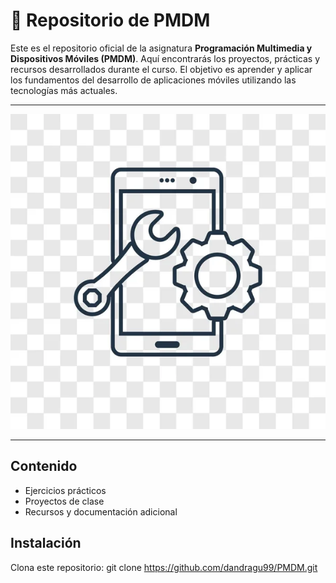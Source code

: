# 📱 Repositorio de PMDM

Este es el repositorio oficial de la asignatura **Programación Multimedia y Dispositivos Móviles (PMDM)**. Aquí encontrarás los proyectos, prácticas y recursos desarrollados durante el curso. El objetivo es aprender y aplicar los fundamentos del desarrollo de aplicaciones móviles utilizando las tecnologías más actuales.

---

![Mockup de teléfono móvil](images/telefono.jpg)

---

## Contenido

- Ejercicios prácticos
- Proyectos de clase
- Recursos y documentación adicional

## Instalación

Clona este repositorio:
git clone https://github.com/dandragu99/PMDM.git
